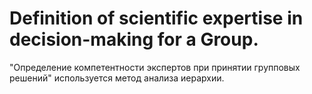 # Definition of scientific expertise in decision-making for a Group.
"Определение компетентности экспертов при принятии групповых решений" используется метод анализа иерархии.
